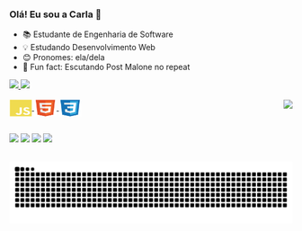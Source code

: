 ### Olá! Eu sou a Carla 👋

- 📚 Estudante de Engenharia de Software 
- 💡 Estudando Desenvolvimento Web
- 😊 Pronomes: ela/dela 
- 💚 Fun fact: Escutando Post Malone no repeat 


<div>
  <a href="https://github.com/ccarlaa">
  <img height="160em" src="https://github-readme-stats.vercel.app/api?username=ccarlaa&show_icons=true&theme=dracula&include_all_commits=true&count_private=true"/>
  <img height="160em" src="https://github-readme-stats.vercel.app/api/top-langs/?username=ccarlaa&layout=compact&langs_count=7&theme=dracula"/>
</div>
  
<div style="display: inline_block"><br>
  <img align="center" alt="Carla-Js" height="30" width="40" src="https://raw.githubusercontent.com/devicons/devicon/master/icons/javascript/javascript-plain.svg">
  <img align="center" alt="Carla-HTML" height="30" width="40" src="https://raw.githubusercontent.com/devicons/devicon/master/icons/html5/html5-original.svg">
  <img align="center" alt="Carla-CSS" height="30" width="40" src="https://raw.githubusercontent.com/devicons/devicon/master/icons/css3/css3-original.svg">  
<img src="https://media.giphy.com/media/L1R1tvI9svkIWwpVYr/giphy.gif" align="right" height="110em"/>
</div>
  
  ##
  
  <div> 
  <a href="https://www.instagram.com/carlaclementino/" target="_blank"><img src="https://img.shields.io/badge/-Instagram-%23E4405F?style=for-the-badge&logo=instagram&logoColor=white" target="_blank"></a>
 	<a href="https://twitter.com/ccarlaacr" target="_blank"><img src="https://img.shields.io/badge/Twitter-1DA1F2?style=for-the-badge&logo=twitter&logoColor=white" target="_blank"></a>
  <a href = "mailto:carlacarlaclementino@mgmail.com"><img src="https://img.shields.io/badge/-Gmail-%23333?style=for-the-badge&logo=gmail&logoColor=white" target="_blank"></a>
  <a href="https://www.linkedin.com/in/carla-clementino-53b6441b1/" target="_blank"><img src="https://img.shields.io/badge/-LinkedIn-%230077B5?style=for-the-badge&logo=linkedin&logoColor=white" target="_blank"></a> 
    
   ![Snake animation](https://github.com/ccarlaa/ccarlaa/blob/output/github-contribution-grid-snake.svg)
    
  </div>
